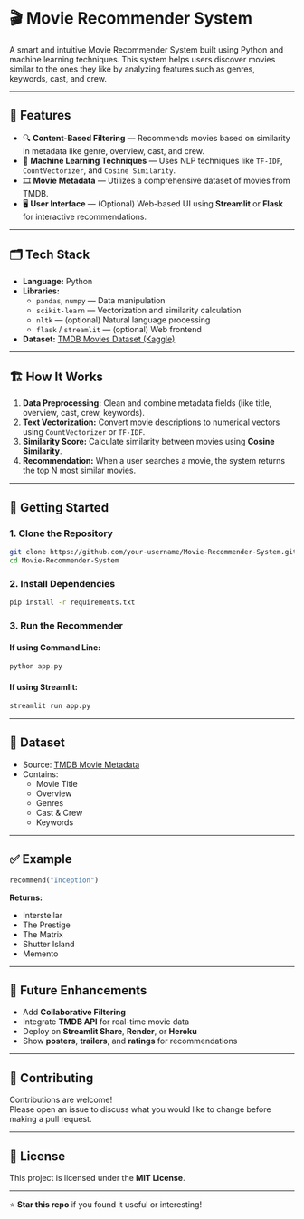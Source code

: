 # 🎬 Movie Recommender System

A smart and intuitive Movie Recommender System built using Python and machine learning techniques. This system helps users discover movies similar to the ones they like by analyzing features such as genres, keywords, cast, and crew.

---

## 📌 Features

- 🔍 **Content-Based Filtering** — Recommends movies based on similarity in metadata like genre, overview, cast, and crew.
- 🧠 **Machine Learning Techniques** — Uses NLP techniques like `TF-IDF`, `CountVectorizer`, and `Cosine Similarity`.
- 🎞️ **Movie Metadata** — Utilizes a comprehensive dataset of movies from TMDB.
- 🖥️ **User Interface** — (Optional) Web-based UI using **Streamlit** or **Flask** for interactive recommendations.

---

## 🗂️ Tech Stack

- **Language:** Python
- **Libraries:**
  - `pandas`, `numpy` — Data manipulation
  - `scikit-learn` — Vectorization and similarity calculation
  - `nltk` — (optional) Natural language processing
  - `flask` / `streamlit` — (optional) Web frontend
- **Dataset:** [TMDB Movies Dataset (Kaggle)](https://www.kaggle.com/datasets/tmdb/tmdb-movie-metadata)

---

## 🏗️ How It Works

1. **Data Preprocessing:** Clean and combine metadata fields (like title, overview, cast, crew, keywords).
2. **Text Vectorization:** Convert movie descriptions to numerical vectors using `CountVectorizer` or `TF-IDF`.
3. **Similarity Score:** Calculate similarity between movies using **Cosine Similarity**.
4. **Recommendation:** When a user searches a movie, the system returns the top N most similar movies.

---

## 🚀 Getting Started

### 1. Clone the Repository
```bash
git clone https://github.com/your-username/Movie-Recommender-System.git
cd Movie-Recommender-System
```

### 2. Install Dependencies
```bash
pip install -r requirements.txt
```

### 3. Run the Recommender

#### If using Command Line:
```bash
python app.py
```

#### If using Streamlit:
```bash
streamlit run app.py
```

---

## 📁 Dataset

- Source: [TMDB Movie Metadata](https://www.kaggle.com/datasets/tmdb/tmdb-movie-metadata)
- Contains:
  - Movie Title
  - Overview
  - Genres
  - Cast & Crew
  - Keywords

---

## ✅ Example

```python
recommend("Inception")
```

**Returns:**
- Interstellar  
- The Prestige  
- The Matrix  
- Shutter Island  
- Memento  

---

## 🔮 Future Enhancements

- Add **Collaborative Filtering**
- Integrate **TMDB API** for real-time movie data
- Deploy on **Streamlit Share**, **Render**, or **Heroku**
- Show **posters**, **trailers**, and **ratings** for recommendations

---

## 🙌 Contributing

Contributions are welcome!  
Please open an issue to discuss what you would like to change before making a pull request.

---

## 📄 License

This project is licensed under the **MIT License**.

---

⭐ **Star this repo** if you found it useful or interesting!
